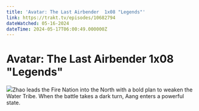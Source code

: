 ```yaml
---
title: 'Avatar: The Last Airbender  1x08 "Legends"' 
link: https://trakt.tv/episodes/10682794
dateWatched: 05-16-2024
dateTime: 2024-05-17T06:00:49.000000Z
---
```

# Avatar: The Last Airbender  1x08 "Legends"

![](https://walter.trakt.tv/images/episodes/010/682/794/screenshots/thumb/c3419848f0.jpg)Zhao leads the Fire Nation into the North with a bold plan to weaken the Water Tribe. When the battle takes a dark turn, Aang enters a powerful state.